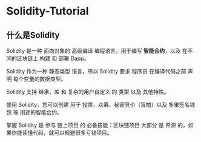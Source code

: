 # Solidity-Tutorial


## 什么是Solidity

Solidity 是一种 面向对象的 高级编译 编程语言，用于编写 **智能合约**，以及 在不同的区块链上 构建 和 部署 Dapp。

Solidity 作为一种 静态类型 语言，所以 Solidity 要求 程序员 在编译代码之前 声明 每个变量的数据类型。

Solidity 支持 继承，库 和 复杂的用户自定义 的 类型 以及 其他特性。

使用 Solidity，您可以创建  用于 投票、众筹、秘密竞价（盲拍）以及 多重签名钱包 等 用途的智能合约。

掌握 Solidity 是 参与 链上项目 的 必备技能：区块链项目 大部分 是 开源 的，如果你能读懂代码，就可以规避很多亏钱项目。


